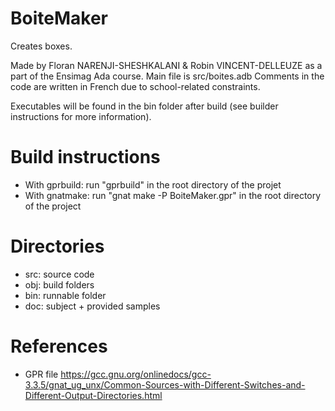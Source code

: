 # BoiteMaker

Creates boxes.

Made by Floran NARENJI-SHESHKALANI & Robin VINCENT-DELLEUZE as a part of the Ensimag Ada course.
Main file is src/boites.adb
Comments in the code are written in French due to school-related constraints.

Executables will be found in the bin folder after build (see builder instructions for more information).

# Build instructions
- With gprbuild: run "gprbuild" in the root directory of the projet
- With gnatmake: run "gnat make -P BoiteMaker.gpr" in the root directory of the project

# Directories
- src: source code
- obj: build folders
- bin: runnable folder
- doc: subject + provided samples

# References
- GPR file
https://gcc.gnu.org/onlinedocs/gcc-3.3.5/gnat_ug_unx/Common-Sources-with-Different-Switches-and-Different-Output-Directories.html
